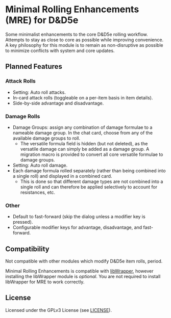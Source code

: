 # Minimal Rolling Enhancements (MRE) for D&D5e

Some minimalist enhancements to the core D&D5e rolling workflow.
Attempts to stay as close to core as possible while improving convenience.
A key philosophy for this module is to remain as non-disruptive as possible to minimize conflicts with system and core updates.

## Planned Features

### Attack Rolls

- Setting: Auto roll attacks.
- In-card attack rolls (toggleable on a per-item basis in item details).
- Side-by-side advantage and disadvantage.

### Damage Rolls

- Damage Groups: assign any combination of damage formulae to a nameable damage group.
  In the chat card, choose from any of the available damage groups to roll.
  - The versatile formula field is hidden (but not deleted), as the versatile damage can simply be added as a damage group.
    A migration macro is provided to convert all core versatile formulae to damage groups.
- Setting: Auto roll damage.
- Each damage formula rolled separately (rather than being combined into a single roll) and displayed in a combined card.
  - This is done so that different damage types are not combined into a single roll and can therefore be applied selectively to account for resistances, etc.

### Other

- Default to fast-forward (skip the dialog unless a modifier key is pressed).
- Configurable modifier keys for advantage, disadvantage, and fast-forward.

## Compatibility

Not compatible with other modules which modify D&D5e item rolls, period.

Minimal Rolling Enhancements is compatible with [libWrapper](https://foundryvtt.com/packages/lib-wrapper/),
however installing the libWrapper module is *optional*.
You are not required to install libWrapper for MRE to work correctly.

## License

Licensed under the GPLv3 License (see [LICENSE](LICENSE)).
